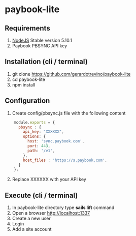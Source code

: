 # paybook-lite

## Requirements
1. [NodeJS](https://nodejs.org/en/) Stable version 5.10.1
2. Paybook PBSYNC API key

## Installation (cli / terminal)
1. git clone https://github.com/gerardotrevino/paybook-lite
2. cd paybook-lite
3. npm install

## Configuration
1. Create config/pbsync.js file with the following content
```javascript
    module.exports = {
      pbsync : {
        api_key: "XXXXXX",
        options: {
          host: 'sync.paybook.com',
          port: 443,
          path: '/v1',
        },
        host_files : 'https://s.paybook.com',
      }
    };
```
2. Replace XXXXXX with your API key

## Execute (cli / terminal)
1. In paybook-lite directory type **sails lift** command
2. Open a browser [http://localhost:1337](http://localhost:1337/signup)
3. Create a new user
4. Login
5. Add a site account

